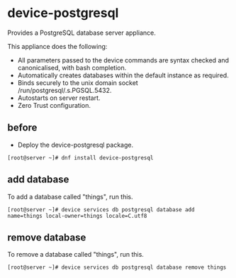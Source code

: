 # device-postgresql
Provides a PostgreSQL database server appliance.

This appliance does the following:

- All parameters passed to the device commands are syntax checked and canonicalised, with bash completion.
- Automatically creates databases within the default instance  as required.
- Binds securely to the unix domain socket /run/postgresql/.s.PGSQL.5432.
- Autostarts on server restart.
- Zero Trust configuration.

## before

- Deploy the device-postgresql package.

```
[root@server ~]# dnf install device-postgresql
```

## add database

To add a database called "things", run this.

```
[root@server ~]# device services db postgresql database add name=things local-owner=things locale=C.utf8 
```

## remove database

To remove a database called "things", run this.

```
[root@server ~]# device services db postgresql database remove things 
```


